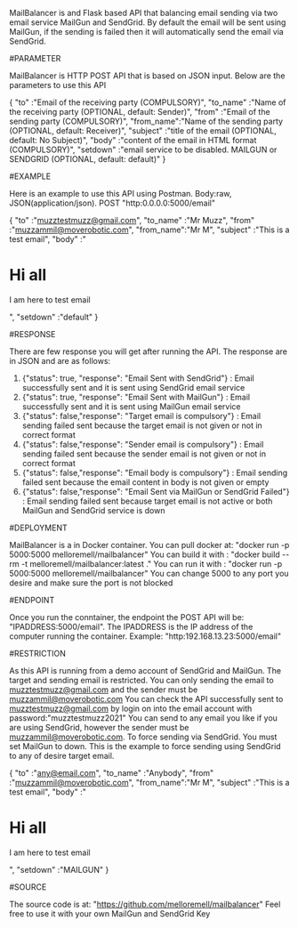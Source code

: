MailBalancer is and Flask based API that balancing email sending via two email service MailGun and SendGrid. By default the email will be sent using MailGun, if the sending is failed then it will automatically send the email via SendGrid. 

#PARAMETER

MailBalancer is HTTP POST API that is based on JSON input. Below are the parameters to use this API

{
	"to"       :"Email of the receiving party (COMPULSORY)",
	"to_name"  :"Name of the receiving party (OPTIONAL, default: Sender)",
	"from"     :"Email of the sending party (COMPULSORY)",
	"from_name":"Name of the sending party (OPTIONAL, default: Receiver)",
	"subject"  :"title of the email (OPTIONAL, default: No Subject)",
	"body"     :"content of the email in HTML format (COMPULSORY)",
	"setdown"  :"email service to be disabled. MAILGUN or SENDGRID (OPTIONAL, default: default)"
}


#EXAMPLE

Here is an example to use this API using Postman. Body:raw, JSON(application/json). POST "http:0.0.0.0:5000/email"

{
	"to"       :"muzztestmuzz@gmail.com",
	"to_name"  :"Mr Muzz",
	"from"     :"muzzammil@moverobotic.com",
	"from_name":"Mr M",
	"subject"  :"This is a test email",
	"body"     :"<h1>Hi all</h1><p>I am here to test email</p>",
	"setdown"  :"default"
}

#RESPONSE

There are few response you will get after running the API. The response are in JSON and are as follows:

1) {"status": true, "response": "Email Sent with SendGrid"}                   : Email successfully sent and it is sent using SendGrid email service
2) {"status": true, "response": "Email Sent with MailGun"}                    : Email successfully sent and it is sent using MailGun email service
3) {"status": false,"response": "Target email is compulsory"}                 : Email sending failed sent because the target email is not given or not in correct format
3) {"status": false,"response": "Sender email is compulsory"}                 : Email sending failed sent because the sender email is not given or not in correct format
4) {"status": false,"response": "Email body is compulsory"}                   : Email sending failed sent because the email content in body is not given or empty
4) {"status": false,"response": "Email Sent via MailGun or SendGrid Failed"}  : Email sending failed sent because target email is not active or both MailGun and SendGrid service is down

#DEPLOYMENT

MailBalancer is a in Docker container. You can pull docker at: "docker run -p 5000:5000 melloremell/mailbalancer"
You can build it with : "docker build --rm -t melloremell/mailbalancer:latest ."
You can run it with : "docker run -p 5000:5000 melloremell/mailbalancer"
You can change 5000 to any port you desire and make sure the port is not blocked

#ENDPOINT

Once you run the conntainer, the endpoint the POST API will be: "IPADDRESS:5000/email". 
The IPADDRESS is the IP address of the computer running the container.
Example: "http:192.168.13.23:5000/email"

#RESTRICTION

As this API is running from a demo account of SendGrid and MailGun. The target and sending email is restricted.
You can only sending the email to muzztestmuzz@gmail.com and the sender must be muzzammil@moverobotic.com
You can check the API successfully sent to muzztestmuzz@gmail.com by login on into the email account with password:"muzztestmuzz2021"
You can send to any email you like if you are using SendGrid, however the sender must be muzzammil@moverobotic.com. To force sending
via SendGrid. You must set MailGun to down. This is the example to force sending using SendGrid to any of desire target email.

{
	"to"       :"any@email.com",
	"to_name"  :"Anybody",
	"from"     :"muzzammil@moverobotic.com",
	"from_name":"Mr M",
	"subject"  :"This is a test email",
	"body"     :"<h1>Hi all</h1><p>I am here to test email</p>",
	"setdown"  :"MAILGUN"
}

#SOURCE

The source code is at: "https://github.com/melloremell/mailbalancer"
Feel free to use it with your own MailGun and SendGrid Key